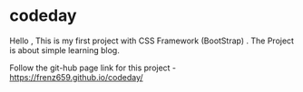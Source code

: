 # codeday
Hello , This is my first project with CSS Framework (BootStrap) . The Project is about simple learning blog.

Follow the git-hub page link for this project - https://frenz659.github.io/codeday/
